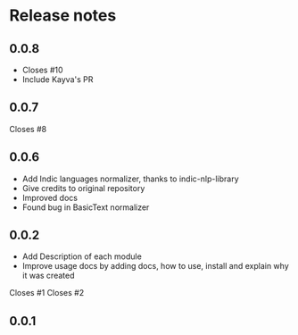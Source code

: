 # Release notes

<!-- do not remove -->

## 0.0.8

- Closes #10
- Include Kayva's PR


## 0.0.7

Closes #8


## 0.0.6

- Add Indic languages normalizer, thanks to indic-nlp-library
- Give credits to original repository
- Improved docs
- Found bug in BasicText normalizer



## 0.0.2

- Add Description of each module
- Improve usage docs by adding docs, how to use, install and explain why it was created

Closes #1
Closes #2


## 0.0.1



